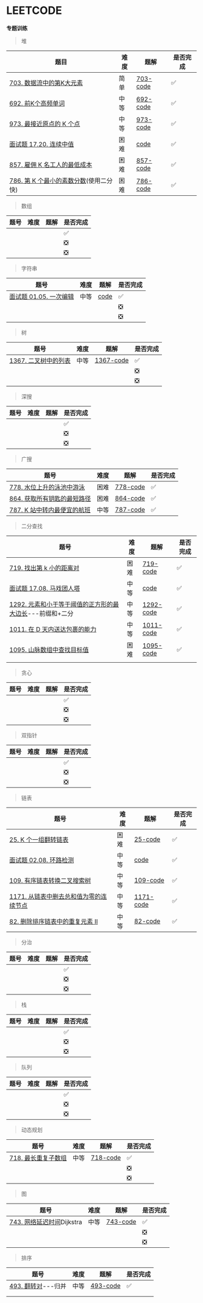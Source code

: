 # LEETCODE

**专题训练**

> 堆

| 题目                                                         | 难度 | 题解                                                         | 是否完成 |
| ------------------------------------------------------------ | ---- | ------------------------------------------------------------ | -------- |
| [703. 数据流中的第K大元素](https://leetcode-cn.com/problems/kth-largest-element-in-a-stream/) | 简单 | [703-code](<https://github.com/JunchuangYang/LeetCode/tree/master/000_Tag/703_%E6%95%B0%E6%8D%AE%E6%B5%81%E4%B8%AD%E7%9A%84%E7%AC%ACK%E5%A4%A7%E5%85%83%E7%B4%A0>) | ✅        |
| [692. 前K个高频单词](https://leetcode-cn.com/problems/top-k-frequent-words/) | 中等 | [692-code](<https://github.com/JunchuangYang/LeetCode/tree/master/000_Tag/692_%E5%89%8DK%E4%B8%AA%E9%AB%98%E9%A2%91%E5%8D%95%E8%AF%8D>) | ✅        |
| [973. 最接近原点的 K 个点](https://leetcode-cn.com/problems/k-closest-points-to-origin/) | 中等 | [973-code](<https://github.com/JunchuangYang/LeetCode/tree/master/000_Tag/973_%E6%9C%80%E6%8E%A5%E8%BF%91%E5%8E%9F%E7%82%B9%E7%9A%84K%E4%B8%AA%E7%82%B9>) | ✅        |
| [面试题 17.20. 连续中值](https://leetcode-cn.com/problems/continuous-median-lcci/) | 困难 | [code](<https://github.com/JunchuangYang/LeetCode/tree/master/000_Tag/%E9%9D%A2%E8%AF%95%E9%A2%9817.20.%E8%BF%9E%E7%BB%AD%E4%B8%AD%E5%80%BC>) | ✅        |
| [857. 雇佣 K 名工人的最低成本](https://leetcode-cn.com/problems/minimum-cost-to-hire-k-workers/) | 困难 | [857-code](<https://github.com/JunchuangYang/LeetCode/tree/master/000_Tag/857_%E9%9B%87%E4%BD%A3K%E5%90%8D%E5%B7%A5%E4%BA%BA%E7%9A%84%E6%9C%80%E4%BD%8E%E6%88%90%E6%9C%AC>) | ✅        |
| [786. 第 K 个最小的素数分数](https://leetcode-cn.com/problems/k-th-smallest-prime-fraction/)(使用二分快) | 困难 | [786-code](<https://github.com/JunchuangYang/LeetCode/tree/master/000_Tag/786_%E7%AC%ACK%E4%B8%AA%E6%9C%80%E5%B0%8F%E7%9A%84%E7%B4%A0%E6%95%B0%E5%88%86%E6%95%B0>) | ✅        |

> 数组	

| 题号 | 难度 | 题解 | 是否完成 |
| ---- | ---- | ---- | -------- |
|      |      |      | ✅        |
|      |      |      | ❎        |
|      |      |      | ❎        |

> 字符串

| 题号                                                         | 难度 | 题解                                                         | 是否完成 |
| ------------------------------------------------------------ | ---- | ------------------------------------------------------------ | -------- |
| [面试题 01.05. 一次编辑](https://leetcode-cn.com/problems/one-away-lcci/) | 中等 | [code](<https://github.com/JunchuangYang/LeetCode/tree/master/000_Tag/%E9%9D%A2%E8%AF%95%E9%A2%9801.05.%E4%B8%80%E6%AC%A1%E7%BC%96%E8%BE%91>) | ✅        |
|                                                              |      |                                                              | ❎        |
|                                                              |      |                                                              | ❎        |

> 树

| 题号                                                         | 难度 | 题解                                                         | 是否完成 |
| ------------------------------------------------------------ | ---- | ------------------------------------------------------------ | -------- |
| [1367. 二叉树中的列表](https://leetcode-cn.com/problems/linked-list-in-binary-tree/) | 中等 | [1367-code](<https://github.com/JunchuangYang/LeetCode/tree/master/000_Tag/1367_%E4%BA%8C%E5%8F%89%E6%A0%91%E4%B8%AD%E7%9A%84%E5%88%97%E8%A1%A8>) | ✅        |
|                                                              |      |                                                              | ❎        |
|                                                              |      |                                                              | ❎        |

> 深搜

| 题号 | 难度 | 题解 | 是否完成 |
| ---- | ---- | ---- | -------- |
|      |      |      | ✅        |
|      |      |      | ❎        |
|      |      |      | ❎        |

> 广搜

| 题号                                                         | 难度 | 题解                                                         | 是否完成 |
| ------------------------------------------------------------ | ---- | ------------------------------------------------------------ | -------- |
| [778. 水位上升的泳池中游泳](https://leetcode-cn.com/problems/swim-in-rising-water/) | 困难 | [778-code](<https://github.com/JunchuangYang/LeetCode/tree/master/000_Tag/778_%E6%B0%B4%E4%BD%8D%E4%B8%8A%E5%8D%87%E7%9A%84%E6%B3%B3%E6%B1%A0%E4%B8%AD%E6%B8%B8%E6%B3%B3>) | ✅        |
| [864. 获取所有钥匙的最短路径](https://leetcode-cn.com/problems/shortest-path-to-get-all-keys/) | 困难 | [864-code](<https://github.com/JunchuangYang/LeetCode/tree/master/000_Tag/863_%E8%8E%B7%E5%8F%96%E6%89%80%E6%9C%89%E9%92%A5%E5%8C%99%E7%9A%84%E6%9C%80%E7%9F%AD%E8%B7%AF%E5%BE%84>) | ✅        |
| [787. K 站中转内最便宜的航班](https://leetcode-cn.com/problems/cheapest-flights-within-k-stops/) | 中等 | [787-code](<https://github.com/JunchuangYang/LeetCode/tree/master/000_Tag/787_K%E7%AB%99%E4%B8%AD%E8%BD%AC%E5%86%85%E6%9C%80%E4%BE%BF%E5%AE%9C%E7%9A%84%E8%88%AA%E7%8F%AD>) | ✅        |

> 二分查找

| 题号                                                         | 难度 | 题解                                                         | 是否完成 |
| ------------------------------------------------------------ | ---- | ------------------------------------------------------------ | -------- |
| [719. 找出第 k 小的距离对](https://leetcode-cn.com/problems/find-k-th-smallest-pair-distance/) | 困难 | [719-code](<https://github.com/JunchuangYang/LeetCode/tree/master/000_Tag/719_%E6%89%BE%E5%87%BA%E7%AC%ACk%E5%B0%8F%E7%9A%84%E8%B7%9D%E7%A6%BB%E5%AF%B9>) | ✅        |
| [面试题 17.08. 马戏团人塔](https://leetcode-cn.com/problems/circus-tower-lcci/) | 中等 | [code](<https://github.com/JunchuangYang/LeetCode/tree/master/000_Tag/%E9%9D%A2%E8%AF%95%E9%A2%9817.08.%E9%A9%AC%E6%88%8F%E5%9B%A2%E4%BA%BA%E5%A1%94>) | ✅        |
| [1292. 元素和小于等于阈值的正方形的最大边长](https://leetcode-cn.com/problems/maximum-side-length-of-a-square-with-sum-less-than-or-equal-to-threshold/)---前缀和+二分 | 中等 | [1292-code](<https://github.com/JunchuangYang/LeetCode/tree/master/000_Tag/1292_%E5%85%83%E7%B4%A0%E5%92%8C%E5%B0%8F%E4%BA%8E%E7%AD%89%E4%BA%8E%E9%98%88%E5%80%BC%E7%9A%84%E6%AD%A3%E6%96%B9%E5%BD%A2>) | ✅        |
| [1011. 在 D 天内送达包裹的能力](https://leetcode-cn.com/problems/capacity-to-ship-packages-within-d-days/) | 中等 | [1011-code](<https://github.com/JunchuangYang/LeetCode/tree/master/000_Tag/1011.%E5%9C%A8D%E5%A4%A9%E5%86%85%E9%80%81%E8%BE%BE%E5%8C%85%E8%A3%B9%E7%9A%84%E8%83%BD%E5%8A%9B>) | ✅        |
| [1095. 山脉数组中查找目标值](https://leetcode-cn.com/problems/find-in-mountain-array/) | 困难 | [1095-code](<https://github.com/JunchuangYang/LeetCode/tree/master/000_Tag/1095_%E5%B1%B1%E8%84%89%E6%95%B0%E7%BB%84%E4%B8%AD%E6%9F%A5%E6%89%BE%E7%9B%AE%E6%A0%87%E5%80%BC>) | ✅        |
|                                                              |      |                                                              |          |

> 贪心

| 题号 | 难度 | 题解 | 是否完成 |
| ---- | ---- | ---- | -------- |
|      |      |      | ✅        |
|      |      |      | ❎        |
|      |      |      | ❎        |

> 双指针

| 题号 | 难度 | 题解 | 是否完成 |
| ---- | ---- | ---- | -------- |
|      |      |      | ✅        |
|      |      |      | ❎        |
|      |      |      | ❎        |

> 链表

| 题号                                                         | 难度 | 题解                                                         | 是否完成 |
| ------------------------------------------------------------ | ---- | ------------------------------------------------------------ | -------- |
| [25. K 个一组翻转链表](https://leetcode-cn.com/problems/reverse-nodes-in-k-group/) | 困难 | [25-code](<https://github.com/JunchuangYang/LeetCode/tree/master/000_Tag/025_K%20%E4%B8%AA%E4%B8%80%E7%BB%84%E7%BF%BB%E8%BD%AC%E9%93%BE%E8%A1%A8>) | ✅        |
| [面试题 02.08. 环路检测](https://leetcode-cn.com/problems/linked-list-cycle-lcci/) | 中等 | [code](<https://github.com/JunchuangYang/LeetCode/tree/master/000_Tag/%E9%9D%A2%E8%AF%95%E9%A2%9802.08.%E7%8E%AF%E8%B7%AF%E6%A3%80%E6%B5%8B>) | ✅        |
| [109. 有序链表转换二叉搜索树](https://leetcode-cn.com/problems/convert-sorted-list-to-binary-search-tree/) | 中等 | [109-code](<https://github.com/JunchuangYang/LeetCode/tree/master/000_Tag/109_%E6%9C%89%E5%BA%8F%E9%93%BE%E8%A1%A8%E8%BD%AC%E6%8D%A2%E4%BA%8C%E5%8F%89%E6%90%9C%E7%B4%A2%E6%A0%91>) | ✅        |
| [1171. 从链表中删去总和值为零的连续节点](https://leetcode-cn.com/problems/remove-zero-sum-consecutive-nodes-from-linked-list/) | 中等 | [1171-code](<https://github.com/JunchuangYang/LeetCode/tree/master/000_Tag/1171_%E4%BB%8E%E9%93%BE%E8%A1%A8%E4%B8%AD%E5%88%A0%E5%8E%BB%E6%80%BB%E5%92%8C%E5%80%BC%E4%B8%BA%E9%9B%B6%E7%9A%84%E8%BF%9E%E7%BB%AD%E8%8A%82%E7%82%B9>) | ✅        |
| [82. 删除排序链表中的重复元素 II](https://leetcode-cn.com/problems/remove-duplicates-from-sorted-list-ii/) | 中等 | [82-code](<https://github.com/JunchuangYang/LeetCode/tree/master/000_Tag/082_%E5%88%A0%E9%99%A4%E6%8E%92%E5%BA%8F%E9%93%BE%E8%A1%A8%E4%B8%AD%E7%9A%84%E9%87%8D%E5%A4%8D%E5%85%83%E7%B4%A0II>) | ✅        |

> 分治

| 题号 | 难度 | 题解 | 是否完成 |
| ---- | ---- | ---- | -------- |
|      |      |      | ✅        |
|      |      |      | ❎        |
|      |      |      | ❎        |

> 栈

| 题号 | 难度 | 题解 | 是否完成 |
| ---- | ---- | ---- | -------- |
|      |      |      | ✅        |
|      |      |      | ❎        |
|      |      |      | ❎        |

> 队列

| 题号 | 难度 | 题解 | 是否完成 |
| ---- | ---- | ---- | -------- |
|      |      |      | ✅        |
|      |      |      | ❎        |
|      |      |      | ❎        |

> 动态规划

| 题号                                                         | 难度 | 题解                                                         | 是否完成 |
| ------------------------------------------------------------ | ---- | ------------------------------------------------------------ | -------- |
| [718. 最长重复子数组](https://leetcode-cn.com/problems/maximum-length-of-repeated-subarray/) | 中等 | [718-code](<https://github.com/JunchuangYang/LeetCode/tree/master/000_Tag/718_%E6%9C%80%E9%95%BF%E9%87%8D%E5%A4%8D%E5%AD%90%E4%B8%B2>) | ✅        |
|                                                              |      |                                                              | ❎        |
|                                                              |      |                                                              | ❎        |

> 图

| 题号                                                         | 难度 | 题解                                                         | 是否完成 |
| ------------------------------------------------------------ | ---- | ------------------------------------------------------------ | -------- |
| [743. 网络延迟时间](https://leetcode-cn.com/problems/network-delay-time/)Dijkstra | 中等 | [743-code](<https://github.com/JunchuangYang/LeetCode/tree/master/000_Tag/743_%E7%BD%91%E7%BB%9C%E5%BB%B6%E8%BF%9F%E6%97%B6%E9%97%B4>) | ✅        |
|                                                              |      |                                                              | ❎        |
|                                                              |      |                                                              | ❎        |

> 排序

| 题号                                                         | 难度 | 题解                                                         | 是否完成 |
| ------------------------------------------------------------ | ---- | ------------------------------------------------------------ | -------- |
| [493. 翻转对](https://leetcode-cn.com/problems/reverse-pairs/)---归并 | 中等 | [493-code](<https://github.com/JunchuangYang/LeetCode/tree/master/000_Tag/493_%E7%BF%BB%E8%BD%AC%E5%AF%B9>) | ✅        |
|                                                              |      |                                                              |          |
|                                                              |      |                                                              |          |

